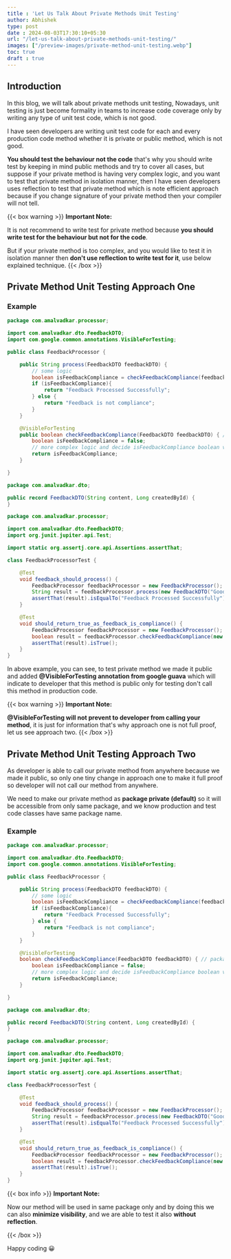 ```yaml
---
title : 'Let Us Talk About Private Methods Unit Testing'
author: Abhishek
type: post
date : 2024-08-03T17:30:10+05:30
url: "/let-us-talk-about-private-methods-unit-testing/"
images: ["/preview-images/private-method-unit-testing.webp"]
toc: true
draft : true
---
```


## Introduction

In this blog, we will talk about private methods unit testing, Nowadays, unit testing is just become formality in teams to increase code coverage only by writing
any type of unit test code, which is not good.

I have seen developers are writing unit test code for each and every production code method
whether it is private or public method, which is not good.

**You should test the behaviour not the code** that's why you should write test by keeping in mind
public methods and try to cover all cases, but suppose if your private method is having very complex
logic, and you want to test that private method in isolation manner, then I have seen developers uses 
reflection to test that private method which is note efficient approach because if you change signature of
your private method then your compiler will not tell.

{{< box warning >}}
**Important Note:**

It is not recommend to write test for private method because **you should write test for the behaviour 
but not for the code**. 

But if your private method is too complex, and you would like to test it in isolation manner then
**don't use reflection to write test for it**, use below explained technique.
{{< /box >}}

## Private Method Unit Testing Approach One

### Example

```java
package com.amalvadkar.processor;

import com.amalvadkar.dto.FeedbackDTO;
import com.google.common.annotations.VisibleForTesting;

public class FeedbackProcessor {

    public String process(FeedbackDTO feedbackDTO) {
        // some logic
        boolean isFeedbackCompliance = checkFeedbackCompliance(feedbackDTO);
        if (isFeedbackCompliance){
            return "Feedback Processed Successfully";
        } else {
            return "Feedback is not compliance";
        }
    }

    @VisibleForTesting
    public boolean checkFeedbackCompliance(FeedbackDTO feedbackDTO) { // Made it public to test
        boolean isFeedbackCompliance = false;
        // more complex logic and decide isFeedbackCompliance boolean value
        return isFeedbackCompliance;
    }

}
```

```java
package com.amalvadkar.dto;

public record FeedbackDTO(String content, Long createdById) {
}
```

```java
package com.amalvadkar.processor;

import com.amalvadkar.dto.FeedbackDTO;
import org.junit.jupiter.api.Test;

import static org.assertj.core.api.Assertions.assertThat;

class FeedbackProcessorTest {

    @Test
    void feedback_should_process() {
        FeedbackProcessor feedbackProcessor = new FeedbackProcessor();
        String result = feedbackProcessor.process(new FeedbackDTO("Good content !!", 1L));
        assertThat(result).isEqualTo("Feedback Processed Successfully");
    }

    @Test
    void should_return_true_as_feedback_is_compliance() {
        FeedbackProcessor feedbackProcessor = new FeedbackProcessor();
        boolean result = feedbackProcessor.checkFeedbackCompliance(new FeedbackDTO("Good content !!", 1L));
        assertThat(result).isTrue();
    }
}
```

In above example, you can see, to test private method we made it public and added **@VisibleForTesting
annotation from google guava** which will indicate to developer that this method is public only for
testing don't call this method in production code.

{{< box warning >}}
**Important Note:**

**@VisibleForTesting will not prevent to developer from calling your method**, it is just for
information that's why approach one is not full proof, let us see approach two. 
{{< /box >}}

## Private Method Unit Testing Approach Two

As developer is able to call our private method from anywhere because we made it public, so only one tiny change
in approach one to make it full proof so developer will not call our method from anywhere.

We need to make our private method as **package private (default)** so it will be accessible from only same
package, and we know production and test code classes have same package name.

### Example

```java
package com.amalvadkar.processor;

import com.amalvadkar.dto.FeedbackDTO;
import com.google.common.annotations.VisibleForTesting;

public class FeedbackProcessor {

    public String process(FeedbackDTO feedbackDTO) {
        // some logic
        boolean isFeedbackCompliance = checkFeedbackCompliance(feedbackDTO);
        if (isFeedbackCompliance){
            return "Feedback Processed Successfully";
        } else {
            return "Feedback is not compliance";
        }
    }

    @VisibleForTesting
    boolean checkFeedbackCompliance(FeedbackDTO feedbackDTO) { // package-private method
        boolean isFeedbackCompliance = false;
        // more complex logic and decide isFeedbackCompliance boolean value
        return isFeedbackCompliance;
    }

}
```

```java
package com.amalvadkar.dto;

public record FeedbackDTO(String content, Long createdById) {
}
```

```java
package com.amalvadkar.processor;

import com.amalvadkar.dto.FeedbackDTO;
import org.junit.jupiter.api.Test;

import static org.assertj.core.api.Assertions.assertThat;

class FeedbackProcessorTest {

    @Test
    void feedback_should_process() {
        FeedbackProcessor feedbackProcessor = new FeedbackProcessor();
        String result = feedbackProcessor.process(new FeedbackDTO("Good content !!", 1L));
        assertThat(result).isEqualTo("Feedback Processed Successfully");
    }

    @Test
    void should_return_true_as_feedback_is_compliance() {
        FeedbackProcessor feedbackProcessor = new FeedbackProcessor();
        boolean result = feedbackProcessor.checkFeedbackCompliance(new FeedbackDTO("Good content !!", 1L));
        assertThat(result).isTrue();
    }
}
```


{{< box info >}}
**Important Note:**

Now our method will be used in same package only and by doing this we can also **minimize visibility**,
and we are able to test it also **without reflection**.

{{< /box >}}

Happy coding :grinning:
